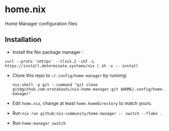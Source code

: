 # home.nix
Home Manager configuration files

## Installation

- Install the Nix package manager : 

```
curl --proto '=https' --tlsv1.2 -sSf -L https://install.determinate.systems/nix | sh -s -- install
```

- Clone this repo to `~/.config/home-manager` by running:

  ```
  nix-shell -p git --command "git clone git@github.com:oratakashi/nix-home-manager.git $HOME/.config/home-manager"
  ```

- Edit `home.nix`, change at least `home.homeDirectory` to match yours.

- Run `nix run github:nix-community/home-manager -- switch --flake .`

- Run `home-manager switch`